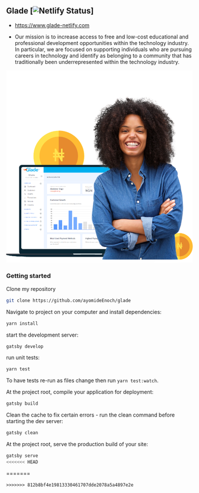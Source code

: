 ## Glade [![Netlify Status](https://api.netlify.com/api/v1/badges/3ea135e7-e6a1-4cfa-96ed-d75e4de16ea8/deploy-status)]
- [https://www.glade-netlify.com ](https://www.glade-netlify.com)

-   Our mission is to increase access to free and low-cost educational and professional development opportunities within the technology industry. In particular, we are focused on supporting individuals who are pursuing careers in technology and identify as belonging to a community that has traditionally been underrepresented within the technology industry.
      
      
<img src="src/images/glade2.png">



### Getting started

Clone my repository

```sh
git clone https://github.com/ayomideEnoch/glade
```

Navigate to project on your computer and install dependencies:

```sh
yarn install
```

start the development server:

```sh
gatsby develop
```

run unit tests:

```sh
yarn test
```

To have tests re-run as files change then run `yarn test:watch`.

At the project root, compile your application for deployment:

```sh
gatsby build
```

Clean the cache to fix certain errors - run the clean command before starting the dev server:

```sh
gatsby clean
```

At the project root, serve the production build of your site:

```sh
gatsby serve
<<<<<<< HEAD
```
=======
```
>>>>>>> 812b8bf4e19813330461707dde2078a5a4897e2e
